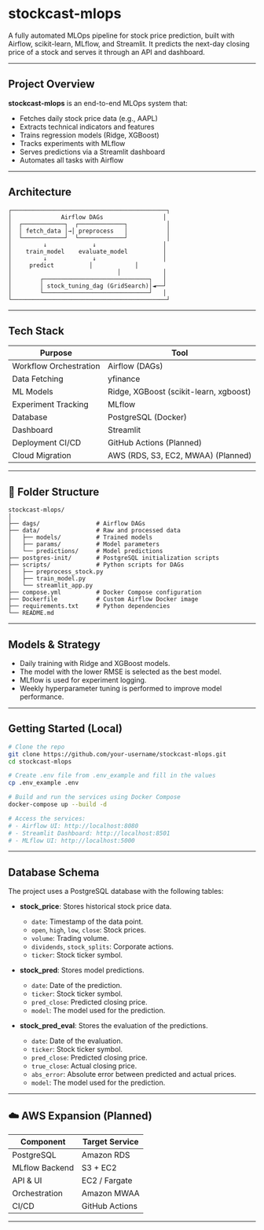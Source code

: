 # stockcast-mlops

A fully automated MLOps pipeline for stock price prediction, built with Airflow, scikit-learn, MLflow, and Streamlit. 
It predicts the next-day closing price of a stock and serves it through an API and dashboard.

---

## Project Overview

**stockcast-mlops** is an end-to-end MLOps system that:

- Fetches daily stock price data (e.g., AAPL)
- Extracts technical indicators and features
- Trains regression models (Ridge, XGBoost)
- Tracks experiments with MLflow
- Serves predictions via a Streamlit dashboard
- Automates all tasks with Airflow

---

## Architecture

```
┌────────────────────────────────────────────┐
│              Airflow DAGs                 │
│  ┌────────────┐  ┌─────────────┐           │
│  │ fetch_data │→│ preprocess   │           │
│  └────────────┘  └─────────────┘           │
│         ↓             ↓                   │
│    train_model    evaluate_model          │
│         ↓             ↓                   │
│     predict          │            │
│                              │            │
│        ┌──────────────────────────────┐   │
│        │ stock_tuning_dag (GridSearch)│◄──┘
│        └──────────────────────────────┘   │
└────────────────────────────────────────────┘
```

---

## Tech Stack

| Purpose                | Tool                                   |
| ---------------------- | -------------------------------------- |
| Workflow Orchestration | Airflow (DAGs)                         |
| Data Fetching          | yfinance                               |
| ML Models              | Ridge, XGBoost (scikit-learn, xgboost) |
| Experiment Tracking    | MLflow                                 |
| Database               | PostgreSQL (Docker)               |
| Dashboard              | Streamlit                              |
| Deployment CI/CD       | GitHub Actions (Planned)               |
| Cloud Migration        | AWS (RDS, S3, EC2, MWAA) (Planned)      |

---

## 📂 Folder Structure

```
stockcast-mlops/
│
├── dags/                # Airflow DAGs
├── data/                # Raw and processed data
│   ├── models/          # Trained models
│   ├── params/          # Model parameters
│   └── predictions/     # Model predictions
├── postgres-init/       # PostgreSQL initialization scripts
├── scripts/             # Python scripts for DAGs
│   ├── preprocess_stock.py
│   ├── train_model.py
│   └── streamlit_app.py
├── compose.yml          # Docker Compose configuration
├── Dockerfile           # Custom Airflow Docker image
├── requirements.txt     # Python dependencies
└── README.md
```

---

## Models & Strategy

- Daily training with Ridge and XGBoost models.
- The model with the lower RMSE is selected as the best model.
- MLflow is used for experiment logging.
- Weekly hyperparameter tuning is performed to improve model performance.

---

## Getting Started (Local)

```bash
# Clone the repo
git clone https://github.com/your-username/stockcast-mlops.git
cd stockcast-mlops

# Create .env file from .env_example and fill in the values
cp .env_example .env

# Build and run the services using Docker Compose
docker-compose up --build -d

# Access the services:
# - Airflow UI: http://localhost:8080
# - Streamlit Dashboard: http://localhost:8501
# - MLflow UI: http://localhost:5000
```

---

## Database Schema

The project uses a PostgreSQL database with the following tables:

- **stock_price**: Stores historical stock price data.
  - `date`: Timestamp of the data point.
  - `open`, `high`, `low`, `close`: Stock prices.
  - `volume`: Trading volume.
  - `dividends`, `stock_splits`: Corporate actions.
  - `ticker`: Stock ticker symbol.

- **stock_pred**: Stores model predictions.
    - `date`: Date of the prediction.
    - `ticker`: Stock ticker symbol.
    - `pred_close`: Predicted closing price.
    - `model`: The model used for the prediction.

- **stock_pred_eval**: Stores the evaluation of the predictions.
  - `date`: Date of the evaluation.
  - `ticker`: Stock ticker symbol.
  - `pred_close`: Predicted closing price.
  - `true_close`: Actual closing price.
  - `abs_error`: Absolute error between predicted and actual prices.
  - `model`: The model used for the prediction.

---

## ☁️ AWS Expansion (Planned)

| Component      | Target Service |
| -------------- | -------------- |
| PostgreSQL     | Amazon RDS     |
| MLflow Backend | S3 + EC2       |
| API & UI       | EC2 / Fargate  |
| Orchestration  | Amazon MWAA    |
| CI/CD          | GitHub Actions |

---
